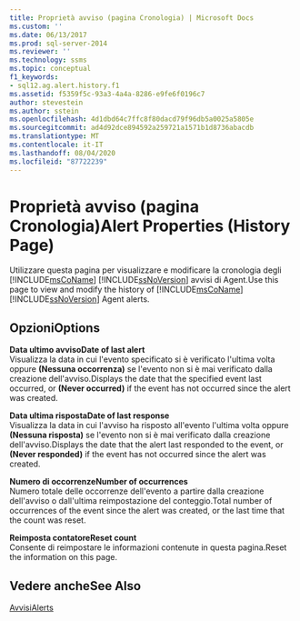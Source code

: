 ```yaml
---
title: Proprietà avviso (pagina Cronologia) | Microsoft Docs
ms.custom: ''
ms.date: 06/13/2017
ms.prod: sql-server-2014
ms.reviewer: ''
ms.technology: ssms
ms.topic: conceptual
f1_keywords:
- sql12.ag.alert.history.f1
ms.assetid: f5359f5c-93a3-4a4a-8286-e9fe6f0196c7
author: stevestein
ms.author: sstein
ms.openlocfilehash: 4d1dbd64c7ffc8f80dacd79f96db5a0025a5805e
ms.sourcegitcommit: ad4d92dce894592a259721a1571b1d8736abacdb
ms.translationtype: MT
ms.contentlocale: it-IT
ms.lasthandoff: 08/04/2020
ms.locfileid: "87722239"
---
```

# <a name="alert-properties-history-page"></a><span data-ttu-id="8ed20-102">Proprietà avviso (pagina Cronologia)</span><span class="sxs-lookup"><span data-stu-id="8ed20-102">Alert Properties (History Page)</span></span>
  <span data-ttu-id="8ed20-103">Utilizzare questa pagina per visualizzare e modificare la cronologia degli [!INCLUDE[msCoName](../../includes/msconame-md.md)] [!INCLUDE[ssNoVersion](../../includes/ssnoversion-md.md)] avvisi di Agent.</span><span class="sxs-lookup"><span data-stu-id="8ed20-103">Use this page to view and modify the history of [!INCLUDE[msCoName](../../includes/msconame-md.md)] [!INCLUDE[ssNoVersion](../../includes/ssnoversion-md.md)] Agent alerts.</span></span>  
  
## <a name="options"></a><span data-ttu-id="8ed20-104">Opzioni</span><span class="sxs-lookup"><span data-stu-id="8ed20-104">Options</span></span>  
 <span data-ttu-id="8ed20-105">**Data ultimo avviso**</span><span class="sxs-lookup"><span data-stu-id="8ed20-105">**Date of last alert**</span></span>  
 <span data-ttu-id="8ed20-106">Visualizza la data in cui l'evento specificato si è verificato l'ultima volta oppure **(Nessuna occorrenza)** se l'evento non si è mai verificato dalla creazione dell'avviso.</span><span class="sxs-lookup"><span data-stu-id="8ed20-106">Displays the date that the specified event last occurred, or **(Never occurred)** if the event has not occurred since the alert was created.</span></span>  
  
 <span data-ttu-id="8ed20-107">**Data ultima risposta**</span><span class="sxs-lookup"><span data-stu-id="8ed20-107">**Date of last response**</span></span>  
 <span data-ttu-id="8ed20-108">Visualizza la data in cui l'avviso ha risposto all'evento l'ultima volta oppure **(Nessuna risposta)** se l'evento non si è mai verificato dalla creazione dell'avviso.</span><span class="sxs-lookup"><span data-stu-id="8ed20-108">Displays the date that the alert last responded to the event, or **(Never responded)** if the event has not occurred since the alert was created.</span></span>  
  
 <span data-ttu-id="8ed20-109">**Numero di occorrenze**</span><span class="sxs-lookup"><span data-stu-id="8ed20-109">**Number of occurrences**</span></span>  
 <span data-ttu-id="8ed20-110">Numero totale delle occorrenze dell'evento a partire dalla creazione dell'avviso o dall'ultima reimpostazione del conteggio.</span><span class="sxs-lookup"><span data-stu-id="8ed20-110">Total number of occurrences of the event since the alert was created, or the last time that the count was reset.</span></span>  
  
 <span data-ttu-id="8ed20-111">**Reimposta contatore**</span><span class="sxs-lookup"><span data-stu-id="8ed20-111">**Reset count**</span></span>  
 <span data-ttu-id="8ed20-112">Consente di reimpostare le informazioni contenute in questa pagina.</span><span class="sxs-lookup"><span data-stu-id="8ed20-112">Reset the information on this page.</span></span>  
  
## <a name="see-also"></a><span data-ttu-id="8ed20-113">Vedere anche</span><span class="sxs-lookup"><span data-stu-id="8ed20-113">See Also</span></span>  
 [<span data-ttu-id="8ed20-114">Avvisi</span><span class="sxs-lookup"><span data-stu-id="8ed20-114">Alerts</span></span>](alerts.md)  
  
  
